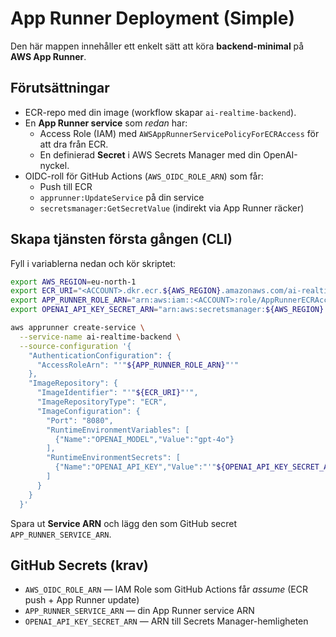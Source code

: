 # App Runner Deployment (Simple)

Den här mappen innehåller ett enkelt sätt att köra **backend-minimal** på **AWS App Runner**.

## Förutsättningar
- ECR-repo med din image (workflow skapar `ai-realtime-backend`).
- En **App Runner service** som *redan* har:
  - Access Role (IAM) med `AWSAppRunnerServicePolicyForECRAccess` för att dra från ECR.
  - En definierad **Secret** i AWS Secrets Manager med din OpenAI-nyckel.
- OIDC-roll för GitHub Actions (`AWS_OIDC_ROLE_ARN`) som får:
  - Push till ECR
  - `apprunner:UpdateService` på din service
  - `secretsmanager:GetSecretValue` (indirekt via App Runner räcker)

## Skapa tjänsten första gången (CLI)
Fyll i variablerna nedan och kör skriptet:

```bash
export AWS_REGION=eu-north-1
export ECR_URI="<ACCOUNT>.dkr.ecr.${AWS_REGION}.amazonaws.com/ai-realtime-backend:latest"
export APP_RUNNER_ROLE_ARN="arn:aws:iam::<ACCOUNT>:role/AppRunnerECRAccessRole"
export OPENAI_API_KEY_SECRET_ARN="arn:aws:secretsmanager:${AWS_REGION}:<ACCOUNT>:secret:openai/prod-xxxxx"

aws apprunner create-service \
  --service-name ai-realtime-backend \
  --source-configuration '{
    "AuthenticationConfiguration": {
      "AccessRoleArn": "'"${APP_RUNNER_ROLE_ARN}"'"
    },
    "ImageRepository": {
      "ImageIdentifier": "'"${ECR_URI}"'",
      "ImageRepositoryType": "ECR",
      "ImageConfiguration": {
        "Port": "8080",
        "RuntimeEnvironmentVariables": [
          {"Name":"OPENAI_MODEL","Value":"gpt-4o"}
        ],
        "RuntimeEnvironmentSecrets": [
          {"Name":"OPENAI_API_KEY","Value":"'"${OPENAI_API_KEY_SECRET_ARN}"'"}
        ]
      }
    }
  }'
```

Spara ut **Service ARN** och lägg den som GitHub secret `APP_RUNNER_SERVICE_ARN`.

## GitHub Secrets (krav)
- `AWS_OIDC_ROLE_ARN` — IAM Role som GitHub Actions får *assume* (ECR push + App Runner update)
- `APP_RUNNER_SERVICE_ARN` — din App Runner service ARN
- `OPENAI_API_KEY_SECRET_ARN` — ARN till Secrets Manager-hemligheten
